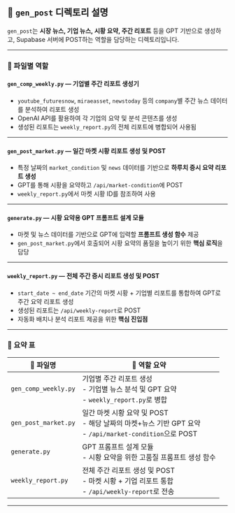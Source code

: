 ## 📁 `gen_post` 디렉토리 설명

`gen_post`는 **시장 뉴스, 기업 뉴스, 시황 요약, 주간 리포트** 등을 GPT 기반으로 생성하고, Supabase 서버에 POST하는 역할을 담당하는 디렉토리입니다.

---

### 📄 파일별 역할

#### `gen_comp_weekly.py` — **기업별 주간 리포트 생성기**
- `youtube_futuresnow`, `miraeasset`, `newstoday` 등의 `company`별 주간 뉴스 데이터를 분석하여 리포트 생성
- OpenAI API를 활용하여 각 기업의 요약 및 분석 콘텐츠를 생성
- 생성된 리포트는 `weekly_report.py`의 전체 리포트에 병합되어 사용됨

---

#### `gen_post_market.py` — **일간 마켓 시황 리포트 생성 및 POST**
- 특정 날짜의 `market_condition` 및 `news` 데이터를 기반으로 **하루치 증시 요약 리포트 생성**
- GPT를 통해 시황을 요약하고 `/api/market-condition`에 POST
- `weekly_report.py`에서 마켓 시황 ID를 참조하여 사용

---

#### `generate.py` — **시황 요약용 GPT 프롬프트 설계 모듈**
- 마켓 및 뉴스 데이터를 기반으로 GPT에 입력할 **프롬프트 생성 함수** 제공
- `gen_post_market.py`에서 호출되어 시황 요약의 품질을 높이기 위한 **핵심 로직**을 담당

---

#### `weekly_report.py` — **전체 주간 증시 리포트 생성 및 POST**
- `start_date ~ end_date` 기간의 마켓 시황 + 기업별 리포트를 통합하여 GPT로 주간 요약 리포트 생성
- 생성된 리포트는 `/api/weekly-report`로 POST
- 자동화 배치나 분석 리포트 제공을 위한 **핵심 진입점**

---

### 🧾 요약 표

| 📄 파일명                | 📝 역할 요약 |
|--------------------------|--------------|
| `gen_comp_weekly.py`     | 기업별 주간 리포트 생성<br/>- 기업별 뉴스 분석 및 GPT 요약<br/>- `weekly_report.py`로 병합 |
| `gen_post_market.py`     | 일간 마켓 시황 요약 및 POST<br/>- 해당 날짜의 마켓+뉴스 기반 GPT 요약<br/>- `/api/market-condition`으로 POST |
| `generate.py`            | GPT 프롬프트 설계 모듈<br/>- 시황 요약을 위한 고품질 프롬프트 생성 함수 |
| `weekly_report.py`       | 전체 주간 리포트 생성 및 POST<br/>- 마켓 시황 + 기업 리포트 통합<br/>- `/api/weekly-report`로 전송 |

---